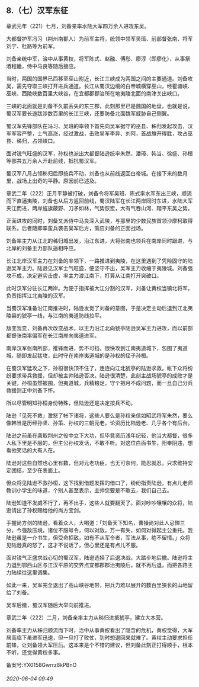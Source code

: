 ## 8.（七）汉军东征
章武元年（221）七月，刘备亲率水陆大军四万余人进攻东吴。



大都督护军冯习（荆州南郡人）为前军主将，统领中领军吴班、前部督张南、将军刘宁、杜路等为前军。



刘备亲统中军，治中从事黄权，将军陈式、赵融、傅彤、廖淳（即廖化），从事祭酒程畿，侍中马良等随后接应。



当时，两国的国界已西移至巫山附近，长江三峡成为两国之间的主要通道。刘备攻吴，需先夺取三峡打开进兵通道。长江从蜀汉边境的白帝城横穿巫山，经瞿塘峡、巫峡、西陵峡数百里大峡谷，在宜都郡郡治所在地夷陵北面的南津关出峡口。



三峡的北面就是刘备不久前丢失的东三郡，此刻那里已是魏国的地盘，也就是说，蜀汉军要长途跋涉数百里的长江三峡，还要防备北面魏军威胁自己侧翼。



蜀汉军先锋部队在冯习、吴班的率领下首先向吴军据守的巫县、秭归发起攻击，汉军军容严整，士气高涨，经过激战，击败吴军李异、刘阿，首战旗开得胜，攻占巫县、秭归，占领峡口。



面对锐气旺盛的汉军，孙权也派出大都督陆逊统率朱然、潘璋、韩当、徐盛、孙桓等部共五万余人开赴前线，抵抗蜀汉军。



蜀汉军八月占领秭归后即按兵不动，刘备也从前线返回白帝城。在接下来的数月里，战场上出奇的平静。原因前已述及。



章武二年（222）正月平静被打破，刘备令将军吴班、陈式率水军东出三峡，顺流而下直逼夷陵，刘备也从后方返回前线，蜀汉陆军在长江两岸同时东进，水陆大军夹江而进，两岸旌旗蔽野、刀矛如林，气势恢宏，大有气吞山河、踏平东吴之势。



正面进攻的同时，刘备又派侍中马良深入武陵，与那里的少数民族首领沙摩柯取得联系，后者随即率蛮兵袭击吴军后方，策应刘备的正面战场。



刘备率主力从江北的秭归城出发，沿江东进，大将张南也领兵在南岸同时跟进，与北岸的刘备主力部队遥相呼应。



长江北岸汉军主力在刘备的率领下，一路推进到夷陵，在这里遇到了凭险固守的陆逊吴军主力。陆逊见汉军士气旺盛，便坚守不出，吴军主力收缩于夷陵城。刘备强攻不成，决定避实击虚，率主力渡江南下，打算从江南打开突破口。



此时汉军分驻长江两岸。为便于指挥被大江分割的汉军，刘备让黄权当镇北将军，负责指挥江北夷陵的汉军。



当蜀汉军准备沿江南推进时，陆逊发觉了刘备的意图，于是决定主动后退到江北夷陵县的猇亭一线，与江南的夷道防线拉平。



敌变我变，刘备再次改变战术，以主力沿江北向猇亭陆逊吴军主力进攻，而以前部都督张南率偏军在长江南岸向夷道进军。



南岸汉军张南所部，推锋而进，势不可挡，很快攻到江南夷道城下，包围了夷道城，随即发起猛攻，此时守在南岸夷道城的是孙权的侄子孙桓。



在蜀汉军猛攻之下，孙桓很快顶不住了，连连向江北猇亭的陆逊求救。帐下众将纷纷要求带兵救援，但却被主帅陆逊否决。陆逊很清楚，此刻主战场猇亭的成败才是关键，孙桓虽然被围，但夷道城，兵精粮足，守个把月不成问题，而一旦自己分兵救援则正中刘备下怀。



所以尽管明知孙桓身份特殊，但陆逊还是决定按兵不动。



陆逊「见死不救」激怒了帐下诸将，这些人要么是孙权亲信如昭武将军朱然，要么像韩当是历经孙坚、孙策、孙权的三朝元老，论资历比陆逊老、几乎各个有后台。



陆逊之前虽在袭取荆州之役中立下大功，但毕竟资历浅年纪轻，他当大都督，很多人私下里是不服的，但主公孙权发话，不敢不听。对这位白面书生，阳奉阴违，想看他笑话的大有人在。



陆逊对这些自然也心里有数，但对元老功臣，也无可奈何，能忍就忍，只求维持安定团结，至少在表面上。



但众将见陆逊不救孙桓，这下找到借题发挥的借口了，纷纷指责陆逊，有点儿老师教训小学生的味道，个别人甚至表示，主帅您要是不敢去，我们自己去。



陆逊知道不发威不行了，再不出手，这些人就要翻天了。面对吵吵嚷嚷的众将，陆逊请出了孙权赐给他的尚方宝剑。



手握尚方剑的陆逊，看着众人，大喝道：「刘备天下知名，曹操尚对此人忌惮三分，今强敌压境，诸位不服号令，何以对敌。万一有失，如何对得起主公重托。我陆逊虽是一介书生，但受命拒敌，如有不从军令者，军法从事，绝不留情。」众将见陆逊真的怒了，这才不说话了，但心里还是有点儿不服。



面对锐气正盛求战心切的蜀汉军，陆逊选择了后退决战，大踏步地后撤。陆逊将主力退到鄂西山区与江汉平原的交界点宜都郡郡治夷陵后，就不再后退，而把各路主力陆续往这里调集。



如此一来，吴军完全退出了高山峡谷地带，把兵力难以展开的数百里狭长的山地留给了刘备。



吴军后撤，蜀汉军随后大举向前推进。



章武二年（222）二月，刘备亲率主力从秭归进抵猇亭，建立大本营。



刘备率主力从秭归顺流而下时，治中从事黄权看出了隐含的危机，黄权觉得，大军居高临下虽进军迅速，但一旦打了败仗，到时想退回来就难了。黄权主动要求担任前锋，让刘备领大军压后。这本来是个不错的建议，但刘备此刻正打得顺手，根本不听，还觉得黄权多事。



备案号:YX0158Gwrrz8kPBnO


###### 2020-06-04 09:49
